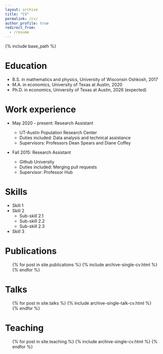 ```yaml
---
layout: archive
title: "CV"
permalink: /cv/
author_profile: true
redirect_from:
  - /resume
---
```


{% include base_path %}

Education
======
* B.S. in mathematics and physics, University of Wisconsin Oshkosh, 2017
* M.A. in economics, University of Texas at Austin, 2020
* Ph.D. in economics, University of Texas at Austin, 2026 (expected)

Work experience
======
* May 2020 - present: Research Assistant
  * UT-Austin Population Research Center
  * Duties included: Data analysis and technical assistance
  * Supervisors: Professors Dean Spears and Diane Coffey

* Fall 2015: Research Assistant
  * Github University
  * Duties included: Merging pull requests
  * Supervisor: Professor Hub

Skills
======
* Skill 1
* Skill 2
  * Sub-skill 2.1
  * Sub-skill 2.2
  * Sub-skill 2.3
* Skill 3

Publications
======
  <ul>{% for post in site.publications %}
    {% include archive-single-cv.html %}
  {% endfor %}</ul>

Talks
======
  <ul>{% for post in site.talks %}
    {% include archive-single-talk-cv.html %}
  {% endfor %}</ul>

Teaching
======
  <ul>{% for post in site.teaching %}
    {% include archive-single-cv.html %}
  {% endfor %}</ul>
